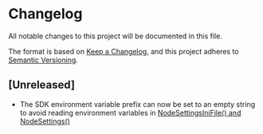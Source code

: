 # Changelog

All notable changes to this project will be documented in this file.

The format is based on [Keep a Changelog](https://keepachangelog.com/en/1.0.0/),
and this project adheres to [Semantic Versioning](https://semver.org/spec/v2.0.0.html).

## [Unreleased]

- The SDK environment variable prefix can now be set to an empty string to avoid reading environment variables in [NodeSettingsIniFile() and NodeSettings()](src/nodeSettings.ts)
